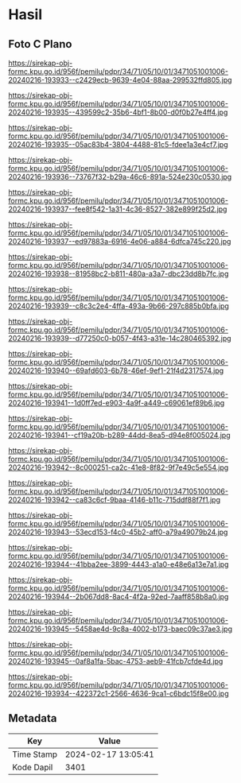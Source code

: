 # Hasil

## Foto C Plano

https://sirekap-obj-formc.kpu.go.id/956f/pemilu/pdpr/34/71/05/10/01/3471051001006-20240216-193933--c2429ecb-9639-4e04-88aa-299532ffd805.jpg

https://sirekap-obj-formc.kpu.go.id/956f/pemilu/pdpr/34/71/05/10/01/3471051001006-20240216-193935--439599c2-35b6-4bf1-8b00-d0f0b27e4ff4.jpg

https://sirekap-obj-formc.kpu.go.id/956f/pemilu/pdpr/34/71/05/10/01/3471051001006-20240216-193935--05ac83b4-3804-4488-81c5-fdee1a3e4cf7.jpg

https://sirekap-obj-formc.kpu.go.id/956f/pemilu/pdpr/34/71/05/10/01/3471051001006-20240216-193936--73767f32-b29a-46c6-891a-524e230c0530.jpg

https://sirekap-obj-formc.kpu.go.id/956f/pemilu/pdpr/34/71/05/10/01/3471051001006-20240216-193937--fee8f542-1a31-4c36-8527-382e899f25d2.jpg

https://sirekap-obj-formc.kpu.go.id/956f/pemilu/pdpr/34/71/05/10/01/3471051001006-20240216-193937--ed97883a-6916-4e06-a884-6dfca745c220.jpg

https://sirekap-obj-formc.kpu.go.id/956f/pemilu/pdpr/34/71/05/10/01/3471051001006-20240216-193938--81958bc2-b811-480a-a3a7-dbc23dd8b7fc.jpg

https://sirekap-obj-formc.kpu.go.id/956f/pemilu/pdpr/34/71/05/10/01/3471051001006-20240216-193939--c8c3c2e4-4ffa-493a-9b66-297c885b0bfa.jpg

https://sirekap-obj-formc.kpu.go.id/956f/pemilu/pdpr/34/71/05/10/01/3471051001006-20240216-193939--d77250c0-b057-4f43-a31e-14c280465392.jpg

https://sirekap-obj-formc.kpu.go.id/956f/pemilu/pdpr/34/71/05/10/01/3471051001006-20240216-193940--69afd603-6b78-46ef-9ef1-21f4d2317574.jpg

https://sirekap-obj-formc.kpu.go.id/956f/pemilu/pdpr/34/71/05/10/01/3471051001006-20240216-193941--1d0ff7ed-e903-4a9f-a449-c69061ef89b6.jpg

https://sirekap-obj-formc.kpu.go.id/956f/pemilu/pdpr/34/71/05/10/01/3471051001006-20240216-193941--cf19a20b-b289-44dd-8ea5-d94e8f005024.jpg

https://sirekap-obj-formc.kpu.go.id/956f/pemilu/pdpr/34/71/05/10/01/3471051001006-20240216-193942--8c000251-ca2c-41e8-8f82-9f7e49c5e554.jpg

https://sirekap-obj-formc.kpu.go.id/956f/pemilu/pdpr/34/71/05/10/01/3471051001006-20240216-193942--ca83c6cf-9baa-4146-b11c-715ddf88f7f1.jpg

https://sirekap-obj-formc.kpu.go.id/956f/pemilu/pdpr/34/71/05/10/01/3471051001006-20240216-193943--53ecd153-f4c0-45b2-aff0-a79a49079b24.jpg

https://sirekap-obj-formc.kpu.go.id/956f/pemilu/pdpr/34/71/05/10/01/3471051001006-20240216-193944--41bba2ee-3899-4443-a1a0-e48e6a13e7a1.jpg

https://sirekap-obj-formc.kpu.go.id/956f/pemilu/pdpr/34/71/05/10/01/3471051001006-20240216-193944--2b067dd8-8ac4-4f2a-92ed-7aaff858b8a0.jpg

https://sirekap-obj-formc.kpu.go.id/956f/pemilu/pdpr/34/71/05/10/01/3471051001006-20240216-193945--5458ae4d-9c8a-4002-b173-baec09c37ae3.jpg

https://sirekap-obj-formc.kpu.go.id/956f/pemilu/pdpr/34/71/05/10/01/3471051001006-20240216-193945--0af8a1fa-5bac-4753-aeb9-41fcb7cfde4d.jpg

https://sirekap-obj-formc.kpu.go.id/956f/pemilu/pdpr/34/71/05/10/01/3471051001006-20240216-193934--422372c1-2566-4636-9ca1-c6bdc15f8e00.jpg


## Metadata

| Key        | Value               |
| ---------- | ------------------- |
| Time Stamp | 2024-02-17 13:05:41 |
| Kode Dapil | 3401                |



